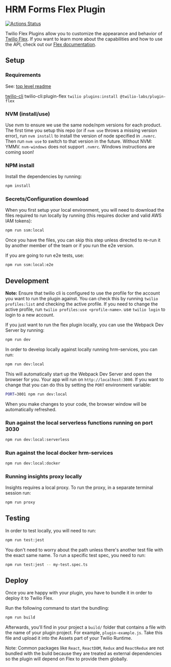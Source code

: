 # HRM Forms Flex Plugin

[![Actions Status](https://github.com/tech-matters/flex-plugins/workflows/Run%20plugin-hrm-form%20CI/badge.svg)](https://github.com/tech-matters/flex-plugins/actions)

Twilio Flex Plugins allow you to customize the appearance and behavior of [Twilio Flex](https://www.twilio.com/flex). If you want to learn more about the capabilities and how to use the API, check out our [Flex documentation](https://www.twilio.com/docs/flex).

## Setup

### Requirements

See: [top level readme](../README.md)

[twilio-cli](https://www.twilio.com/docs/twilio-cli/quickstart)
twilio-cli:plugin-flex `twilio plugins:install @twilio-labs/plugin-flex`

### NVM (install/use)

Use nvm to ensure we use the same node/npm versions for each product. The first time you setup this repo (or if `nvm use` throws a missing version error), run `nvm install` to install the version of node specified in `.nvmrc`. Then run `nvm use` to switch to that version in the future. Without NVM: YMMV. `nvm-windows` does not support `.nvmrc`. Windows instructions are coming soon!

### NPM install

Install the dependencies by running:

```bash
npm install
```

### Secrets/Configuration download

When you first setup your local environment, you will need to download the files required to run locally by running (this requires docker and valid AWS IAM tokens):

```bash
npm run ssm:local
```

Once you have the files, you can skip this step unless directed to re-run it by another member of the team or if you run the e2e version.

If you are going to run e2e tests, use:

```bash
npm run ssm:local:e2e
```

## Development

**Note:**
Ensure that twilio cli is configured to use the profile for the account you want to run the plugin against. You can check this by running `twilio profiles:list` and checking the active profile. If you need to change the active profile, run `twilio profiles:use <profile-name>`. use `twilio login` to login to a new account.

If you just want to run the flex plugin locally, you can use the Webpack Dev Server by running:

```bash
npm run dev
```

In order to develop locally against locally running hrm-services, you can run:

```bash
npm run dev:local
```

This will automatically start up the Webpack Dev Server and open the browser for you. Your app will run on `http://localhost:3000`. If you want to change that you can do this by setting the `PORT` environment variable:

```bash
PORT=3001 npm run dev:local
```

When you make changes to your code, the browser window will be automatically refreshed.

### Run against the local serverless functions running on port 3030

```bash
npm run dev:local:serverless
```

### Run against the local docker hrm-services

```bash
npm run dev:local:docker
```

### Running insights proxy locally

Insights requires a local proxy. To run the proxy, in a separate terminal session run:

```bash
npm run proxy
```

## Testing

In order to test locally, you will need to run:

```bash
npm run test:jest
```

You don't need to worry about the path unless there's another test file with the exact same name. To run a specific test spec, you need to run:

```bash
npm run test:jest -- my-test.spec.ts
```

## Deploy

Once you are happy with your plugin, you have to bundle it in order to deploy it to Twilio Flex.

Run the following command to start the bundling:

```bash
npm run build
```

Afterwards, you'll find in your project a `build/` folder that contains a file with the name of your plugin project. For example, `plugin-example.js`. Take this file and upload it into the Assets part of your Twilio Runtime.

Note: Common packages like `React`, `ReactDOM`, `Redux` and `ReactRedux` are not bundled with the build because they are treated as external dependencies so the plugin will depend on Flex to provide them globally.
